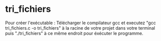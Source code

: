 # tri_fichiers

Pour créer l'exécutable : 
Télécharger le compilateur gcc et executez "gcc tri_fichiers.c -o tri_fichiers" à la racine de votre projet dans votre terminal puis "./tri_fichiers" à ce même endroit pour éxécuter le programme.
